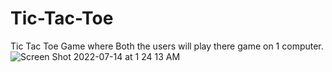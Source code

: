 # Tic-Tac-Toe
Tic Tac Toe Game where Both the users will play there game on 1 computer.
![Screen Shot 2022-07-14 at 1 24 13 AM](https://user-images.githubusercontent.com/84735952/178905887-0d0891f1-85dc-4d5d-bbc3-20b47f0851e9.png)
